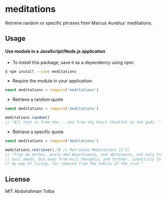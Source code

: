 # meditations
Retrieve random or specific phrases from Marcus Aurelius' meditations.

## Usage
#### Use module in a JavaScript/Node.js application
- To install this package, save it as a dependency using npm:
```bash
$ npm install --save meditations
```
- Require the module in your application:
```javascript
const meditations = require('meditations')
```

- Retrieve a random quote
```javascript
const meditations = require('meditations')

meditations.random()
// "All that is from the... and from thy heart thankful to the gods. "
```

- Retrieve a specific quote
```javascript
const meditations = require('meditations')

meditations.retrieve(1,3) // Retrieves Meditations [1:3]
// "From my mother, piety and beneficence, and abstinence, not only from
// evil deeds, but even from evil thoughts; and further, simplicity in
// my way of living, far removed from the habits of the rich."
```

## License

MIT Abdulrahman Tolba
